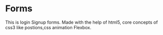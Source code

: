 # Forms
 This is login Signup forms. Made with the help of html5, core concepts of css3 like postions,css animation Flexbox.
